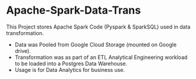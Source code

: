 # Apache-Spark-Data-Trans
This Project stores Apache Spark Code (Pyspark &amp; SparkSQL) used in data transformation.

- Data was Pooled from Google Cloud Storage (mounted on Google drive).
- Transformation was as part of an ETL Analytical Engineering workload to be loaded into a Postgres Data Warehouse.
- Usage is for Data Analytics for business use.
